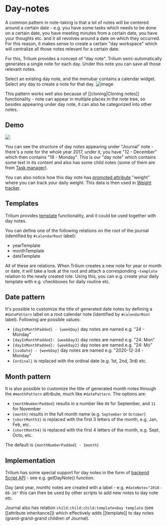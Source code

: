 # Day-notes
A common pattern in note-taking is that a lot of notes will be centered around a certain date - e.g. you have some tasks which needs to be done on a certain date, you have meeting minutes from a certain date, you have your thoughts etc. and it all revolves around a date on which they occurred. For this reason, it makes sense to create a certain "day workspace" which will centralize all those notes relevant for a certain date.

For this, Trilium provides a concept of "day note". Trilium semi-automatically generates a single note for each day. Under this note you can save all those relevant notes.

Select an existing day note, and the menubar contains a calendar widget. Select any day to create a note for that day. ![image](images/Day-notes%20image.png)

This pattern works well also because of \[\[cloning|Cloning notes\]\] functionality - note can appear in multiple places in the note tree, so besides appearing under day note, it can also be categorized into other notes.

Demo
----

![](images/day-notes.png)

You can see the structure of day notes appearing under "Journal" note - there's a note for the whole year 2017, under it, you have "12 - December" which then contains "18 - Monday". This is our "day note" which contains some text in its content and also has some child notes (some of them are from [Task manager](task-manager.md)).

You can also notice how this day note has [promoted attribute](promoted-attributes.md) "weight" where you can track your daily weight. This data is then used in [Weight tracker](weight-tracker.md).

Templates
---------

Trilium provides [template](template.md) functionality, and it could be used together with day notes.

You can define one of the following relations on the root of the journal (identified by `#calendarRoot` label):

*   yearTemplate
*   monthTemplate
*   dateTemplate

All of these are relations. When Trilium creates a new note for year or month or date, it will take a look at the root and attach a corresponding `~template` relation to the newly created role. Using this, you can e.g. create your daily template with e.g. checkboxes for daily routine etc.

Date pattern
------------

It's possible to customize the title of generated date notes by defining a `#datePattern` label on a root calendar note (identified by `#calendarRoot` label). Following are possible values:

*   `{dayInMonthPadded} - {weekDay}` day notes are named e.g. "24 - Monday"
*   `{dayInMonthPadded}: {weekDay3}` day notes are named e.g. "24: Mon"
*   `{dayInMonthPadded}: {weekDay2}` day notes are named e.g. "24: Mo"
*   `{isoDate} - {weekDay}` day notes are named e.g. "2020-12-24 - Monday"
*   `{ordinal}` is replaced with the ordinal date (e.g. 1st, 2nd, 3rd) etc.

Month pattern
-------------

It is also possible to customize the title of generated month notes through the `#monthPattern` attribute, much like `#datePattern`. The options are:

*   `{monthNumberPadded}` results in a number like `09` for September, and `11` for November
*   `{month}` results in the full month name (e.g. `September` or `October`)
*   `{shortMonth3}` is replaced with the first 3 letters of the month, e.g. Jan, Feb, etc.
*   `{shortMonth4}` is replaced with the first 4 letters of the month, e.g. Sept, Octo, etc.

The default is `{monthNumberPadded} - {month}`

Implementation
--------------

Trilium has some special support for day notes in the form of [backend Script API](https://zadam.github.io/trilium/backend_api/BackendScriptApi.html) - see e.g. getDayNote() function.

Day (and year, month) notes are created with a label - e.g. `#dateNote="2018-08-16"` this can then be used by other scripts to add new notes to day note etc.

Journal also has relation `child:child:child:template=Day template` (see \[\[attribute inheritance\]\]) which effectively adds \[\[template\]\] to day notes (grand-grand-grand children of Journal).

